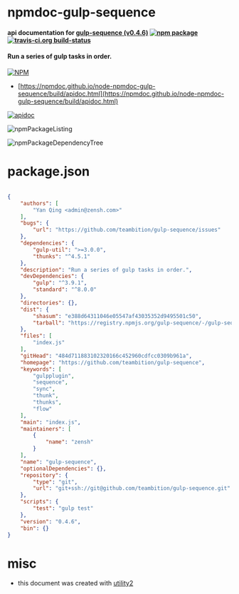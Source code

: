 # npmdoc-gulp-sequence

#### api documentation for  [gulp-sequence (v0.4.6)](https://github.com/teambition/gulp-sequence)  [![npm package](https://img.shields.io/npm/v/npmdoc-gulp-sequence.svg?style=flat-square)](https://www.npmjs.org/package/npmdoc-gulp-sequence) [![travis-ci.org build-status](https://api.travis-ci.org/npmdoc/node-npmdoc-gulp-sequence.svg)](https://travis-ci.org/npmdoc/node-npmdoc-gulp-sequence)

#### Run a series of gulp tasks in order.

[![NPM](https://nodei.co/npm/gulp-sequence.png?downloads=true&downloadRank=true&stars=true)](https://www.npmjs.com/package/gulp-sequence)

- [https://npmdoc.github.io/node-npmdoc-gulp-sequence/build/apidoc.html](https://npmdoc.github.io/node-npmdoc-gulp-sequence/build/apidoc.html)

[![apidoc](https://npmdoc.github.io/node-npmdoc-gulp-sequence/build/screenCapture.buildCi.browser.%252Ftmp%252Fbuild%252Fapidoc.html.png)](https://npmdoc.github.io/node-npmdoc-gulp-sequence/build/apidoc.html)

![npmPackageListing](https://npmdoc.github.io/node-npmdoc-gulp-sequence/build/screenCapture.npmPackageListing.svg)

![npmPackageDependencyTree](https://npmdoc.github.io/node-npmdoc-gulp-sequence/build/screenCapture.npmPackageDependencyTree.svg)



# package.json

```json

{
    "authors": [
        "Yan Qing <admin@zensh.com>"
    ],
    "bugs": {
        "url": "https://github.com/teambition/gulp-sequence/issues"
    },
    "dependencies": {
        "gulp-util": ">=3.0.0",
        "thunks": "^4.5.1"
    },
    "description": "Run a series of gulp tasks in order.",
    "devDependencies": {
        "gulp": "^3.9.1",
        "standard": "^8.0.0"
    },
    "directories": {},
    "dist": {
        "shasum": "e388d64311046e05547af43035352d9495501c50",
        "tarball": "https://registry.npmjs.org/gulp-sequence/-/gulp-sequence-0.4.6.tgz"
    },
    "files": [
        "index.js"
    ],
    "gitHead": "484d711883102320166c452960cdfcc0309b961a",
    "homepage": "https://github.com/teambition/gulp-sequence",
    "keywords": [
        "gulpplugin",
        "sequence",
        "sync",
        "thunk",
        "thunks",
        "flow"
    ],
    "main": "index.js",
    "maintainers": [
        {
            "name": "zensh"
        }
    ],
    "name": "gulp-sequence",
    "optionalDependencies": {},
    "repository": {
        "type": "git",
        "url": "git+ssh://git@github.com/teambition/gulp-sequence.git"
    },
    "scripts": {
        "test": "gulp test"
    },
    "version": "0.4.6",
    "bin": {}
}
```



# misc
- this document was created with [utility2](https://github.com/kaizhu256/node-utility2)
